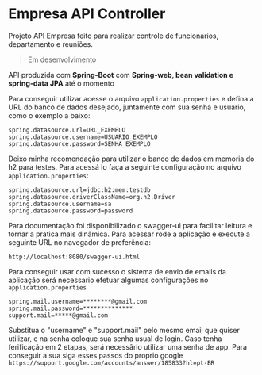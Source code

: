 # Empresa API Controller

Projeto API Empresa feito para realizar controle de funcionarios, departamento e reuniões.

> Em desenvolvimento

API produzida com **Spring-Boot** com **Spring-web, bean validation e spring-data JPA** até o momento

Para conseguir utilizar acesse o arquivo `application.properties` e defina a URL do banco de dados desejado, juntamente
com sua senha e usuario, como o exemplo a baixo:

```
spring.datasource.url=URL_EXEMPLO
spring.datasource.username=USUARIO_EXEMPLO
spring.datasource.password=SENHA_EXEMPLO
```

Deixo minha recomendação para utilizar o banco de dados em memoria do h2 para testes. Para acessá lo faça a seguinte
configuração no arquivo `application.properties`:

```
spring.datasource.url=jdbc:h2:mem:testdb
spring.datasource.driverClassName=org.h2.Driver
spring.datasource.username=sa
spring.datasource.password=password
```

Para documentação foi disponibilizado o swagger-ui para facilitar leitura e tornar a pratica mais dinâmica. Para acessar
rode a aplicação e execute a seguinte URL no navegador de preferência:

`http://localhost:8080/swagger-ui.html`

Para conseguir usar com sucesso o sistema de envio de emails da aplicação será necessario efetuar algumas configurações no `application.properties`

```
spring.mail.username=********@gmail.com
spring.mail.password=**************
support.mail=*****@gmail.com
```
Substitua o "username" e "support.mail" pelo mesmo email que quiser utilizar, e na senha coloque sua senha usual de login. Caso tenha ferificação em 2 etapas, será necessârio utilizar uma senha de app. Para conseguir a sua siga esses passos do proprio google
`https://support.google.com/accounts/answer/185833?hl=pt-BR`
